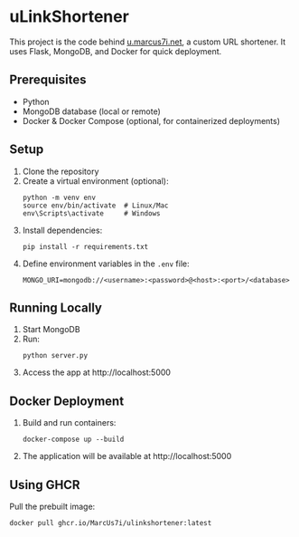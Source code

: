 # uLinkShortener

This project is the code behind [u.marcus7i.net](https://u.marcus7i.net), a custom URL shortener. It uses Flask, MongoDB, and Docker for quick deployment.

## Prerequisites
- Python
- MongoDB database (local or remote)
- Docker & Docker Compose (optional, for containerized deployments)

## Setup
1. Clone the repository
2. Create a virtual environment (optional):
   ```
   python -m venv env
   source env/bin/activate  # Linux/Mac
   env\Scripts\activate     # Windows
   ```
3. Install dependencies:
   ```
   pip install -r requirements.txt
   ```
4. Define environment variables in the `.env` file:
   ```
   MONGO_URI=mongodb://<username>:<password>@<host>:<port>/<database>
   ```

## Running Locally
1. Start MongoDB
2. Run:
   ```
   python server.py
   ```
3. Access the app at http://localhost:5000

## Docker Deployment
1. Build and run containers:
   ```
   docker-compose up --build
   ```
2. The application will be available at http://localhost:5000

## Using GHCR

Pull the prebuilt image:
   ```bash
   docker pull ghcr.io/MarcUs7i/ulinkshortener:latest
   ```